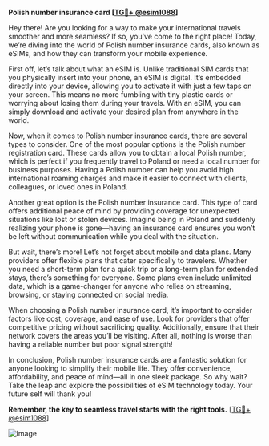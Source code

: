 **Polish number insurance card [[TG💪+ @esim1088](https://t.me/s/esim1088)]**

Hey there! Are you looking for a way to make your international travels smoother and more seamless? If so, you’ve come to the right place! Today, we’re diving into the world of Polish number insurance cards, also known as eSIMs, and how they can transform your mobile experience.

First off, let’s talk about what an eSIM is. Unlike traditional SIM cards that you physically insert into your phone, an eSIM is digital. It’s embedded directly into your device, allowing you to activate it with just a few taps on your screen. This means no more fumbling with tiny plastic cards or worrying about losing them during your travels. With an eSIM, you can simply download and activate your desired plan from anywhere in the world.

Now, when it comes to Polish number insurance cards, there are several types to consider. One of the most popular options is the Polish number registration card. These cards allow you to obtain a local Polish number, which is perfect if you frequently travel to Poland or need a local number for business purposes. Having a Polish number can help you avoid high international roaming charges and make it easier to connect with clients, colleagues, or loved ones in Poland.

Another great option is the Polish number insurance card. This type of card offers additional peace of mind by providing coverage for unexpected situations like lost or stolen devices. Imagine being in Poland and suddenly realizing your phone is gone—having an insurance card ensures you won’t be left without communication while you deal with the situation.

But wait, there’s more! Let’s not forget about mobile and data plans. Many providers offer flexible plans that cater specifically to travelers. Whether you need a short-term plan for a quick trip or a long-term plan for extended stays, there’s something for everyone. Some plans even include unlimited data, which is a game-changer for anyone who relies on streaming, browsing, or staying connected on social media.

When choosing a Polish number insurance card, it’s important to consider factors like cost, coverage, and ease of use. Look for providers that offer competitive pricing without sacrificing quality. Additionally, ensure that their network covers the areas you’ll be visiting. After all, nothing is worse than having a reliable number but poor signal strength!

In conclusion, Polish number insurance cards are a fantastic solution for anyone looking to simplify their mobile life. They offer convenience, affordability, and peace of mind—all in one sleek package. So why wait? Take the leap and explore the possibilities of eSIM technology today. Your future self will thank you!

**Remember, the key to seamless travel starts with the right tools.** [[TG💪+ @esim1088](https://t.me/s/esim1088)]

![Image](https://i.postimg.cc/Y0z9fWf4/image.png)